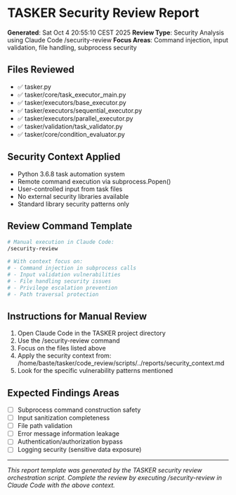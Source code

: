 # TASKER Security Review Report
**Generated**: Sat Oct  4 20:55:10 CEST 2025
**Review Type**: Security Analysis using Claude Code /security-review
**Focus Areas**: Command injection, input validation, file handling, subprocess security

## Files Reviewed
- ✅ tasker.py
- ✅ tasker/core/task_executor_main.py
- ✅ tasker/executors/base_executor.py
- ✅ tasker/executors/sequential_executor.py
- ✅ tasker/executors/parallel_executor.py
- ✅ tasker/validation/task_validator.py
- ✅ tasker/core/condition_evaluator.py

## Security Context Applied
- Python 3.6.8 task automation system
- Remote command execution via subprocess.Popen()
- User-controlled input from task files
- No external security libraries available
- Standard library security patterns only

## Review Command Template
```bash
# Manual execution in Claude Code:
/security-review

# With context focus on:
# - Command injection in subprocess calls
# - Input validation vulnerabilities
# - File handling security issues
# - Privilege escalation prevention
# - Path traversal protection
```

## Instructions for Manual Review
1. Open Claude Code in the TASKER project directory
2. Use the /security-review command
3. Focus on the files listed above
4. Apply the security context from: /home/baste/tasker/code_review/scripts/../reports/security_context.md
5. Look for the specific vulnerability patterns mentioned

## Expected Findings Areas
- [ ] Subprocess command construction safety
- [ ] Input sanitization completeness
- [ ] File path validation
- [ ] Error message information leakage
- [ ] Authentication/authorization bypass
- [ ] Logging security (sensitive data exposure)

---
*This report template was generated by the TASKER security review orchestration script.*
*Complete the review by executing /security-review in Claude Code with the above context.*
